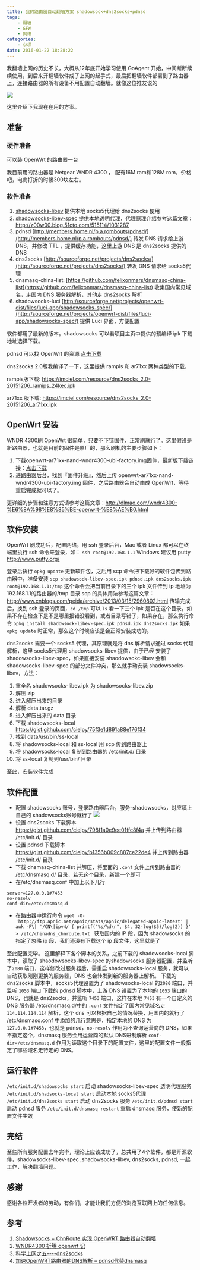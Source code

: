 ```yaml
---
title: 我的路由器自动翻墙方案 shadowsock+dns2socks+pdnsd
tags:      
    - 翻墙
    - GFW
    - 网络
categories:      
    - 杂项
date: 2016-01-22 18:28:22
---
```




我翻墙上网的历史不长，大概从12年底开始学习使用 GoAgent 开始，中间断断续续使用，到后来开翻墙软件成了上网的起手式，最后把翻墙软件部署到了路由器上，连接路由器的所有设备不用配置自动翻墙。就像这位推友说的
<!-- more -->

![](https://ww4.sinaimg.cn/large/74681984gw1f08gjaes3hj20hj0crq5b.jpg)

这里介绍下我现在在用的方案。

## 准备

### 硬件准备

可以装 OpenWrt 的路由器一台

我目前用的路由器是 Netgear WNDR 4300 ， 配有16M ram和128M rom，价格吧，电商打折的时候300块左右。

### 软件准备

1. [shadowsocks-libev]( https://github.com/shadowsocks/openwrt-shadowsocks) 提供本地 socks5代理给 dns2socks 使用
2. [shadowsocks-libev-spec]( https://github.com/shadowsocks/openwrt-shadowsocks) 提供本地透明代理，代理原理介绍参考这篇文章：http://z00w00.blog.51cto.com/515114/1031287
3. pdnsd [http://members.home.nl/p.a.rombouts/pdnsd/](http://members.home.nl/p.a.rombouts/pdnsd/) 转发 DNS 请求给上游 DNS，并修改 TTL ，提供缓存功能，这里上游 DNS 是 dns2socks 提供的 DNS
4. dns2socks [http://sourceforge.net/projects/dns2socks/](http://sourceforge.net/projects/dns2socks/) 转发 DNS 请求给 socks5代理
5. dnsmasq-china-list: [https://github.com/felixonmars/dnsmasq-china-list](https://github.com/felixonmars/dnsmasq-china-list) 收集国内常见域名，走国内 DNS 服务器解析，其他走 dns2socks 解析
6. shadowsocks-luci [http://sourceforge.net/projects/openwrt-dist/files/luci-app/shadowsocks-spec/](http://sourceforge.net/projects/openwrt-dist/files/luci-app/shadowsocks-spec/) 提供 Luci 界面，方便配置

软件都用了最新的版本。shadowsocks 可以看项目主页中提供的预编译 ipk 下载地址选择下载。

pdnsd 可以找 OpenWrt 的资源 [点击下载](https://downloads.openwrt.org/barrier_breaker/14.07/ar71xx/nand/packages/oldpackages/pdnsd_1.2.9a-par-a8e46ccba7b0fa2230d6c42ab6dcd92926f6c21d_ar71xx.ipk)

dns2socks 2.0版我编译了一下，这里提供 rampis 和 ar71xx 两种类型的下载，

rampis版下载: https://imciel.com/resource/dns2socks_2.0-20151206_ramips_24kec.ipk

ar71xx 版下载: https://imciel.com/resource/dns2socks_2.0-20151206_ar71xx.ipk

## OpenWrt 安装

WNDR 4300刷 OpenWrt 很简单，只要不下错固件，正常刷就行了。这里假设是新路由器，也就是目前的固件是原厂的，那么刷机的主要步骤如下：

1. 下载openwrt-ar71xx-nand-wndr4300-ubi-factory.img固件，最新版下载链接：[点击下载](https://downloads.openwrt.org/chaos_calmer/15.05/ar71xx/nand/openwrt-15.05-ar71xx-nand-wndr4300-ubi-factory.img)
2. 进路由器后台，找到『固件升级』，然后上传 openwrt-ar71xx-nand-wndr4300-ubi-factory.img 固件，之后路由器会自动由成 OpenWrt，等待重启完成就可以了。

更详细的步骤和注意方式请参考这篇文章：http://dlmao.com/wndr4300-%E6%8A%98%E8%85%BE-openwrt-%E8%AE%B0.html

## 软件安装
OpenWrt 刷成功后，配置网络，用 ssh 登录后台，Mac 或者 Linux 都可以在终端里执行 ssh 命令来登录，如：
`ssh root@192.168.1.1`
Windows 建议用 putty http://www.putty.org/

登录后执行 `opkg update` 更新软件包，之后用 scp 命令把下载好的软件包传到路由器中，准备安装
`scp shadowsock-libev-spec.ipk pdnsd.ipk dns2socks.ipk root@192.168.1.1:/tmp`
这个命令会把当前目录下的三个 ipk 文件传到 ip 地址为192.168.1.1的路由器的/tmp 目录
scp 的具体用法参考这篇文章：http://www.cnblogs.com/peida/archive/2013/03/15/2960802.html
传输完成后，换到 ssh 登录的页面，`cd /tmp` 可以 `ls` 看一下三个 ipk 是否在这个目录，如果不存在检查下是不是哪里报错没看到，或者目录写错了，如果存在，那么执行命令
`opkg install shadowsock-libev-spec.ipk pdnsd.ipk dns2socks.ipk`
如果 `opkg update` 时正常，那么这个时候应该是会正常安装成功的。

dns2socks 需要一个 socks5 代理，其原理就是将 dns 解析请求通过 socks 代理解析，这里 socks5代理用 shadowsocks-libev 提供，由于已经 安装了 shadowsocks-libev-spec，如果直接安装 shaodowsokc-libev 会和 shadowsocks-libev-spec 的部分文件冲突，那么就手动安装 shadowsocks-libev，方法：
1. 重全名 shadowsocks-libev.ipk 为 shadowsocks-libev.zip
2. 解压 zip
3. 进入解压出来的目录
4. 解析 data.tar.gz
5. 进入解压出来的 data 目录
6. 下载 shadowsocks-local https://gist.github.com/cielpy/75f3e1d891a88e176f34
7. 找到 data/usr/bin/ss-local
8. 将 shadowsocks-local 和 ss-local 用 scp 传到路由器上
9. 将 shadowsocks-local 复制到路由器的 /etc/init.d/ 目录
10. 将 ss-local 复制到/usr/bin/ 目录

至此，安装软件完成

## 软件配置
* 配置 shadowsocks 账号，登录路由器后台，服务-shadowsocks，对应填上自己的 shadowsocks账号就行了
  ![](https://ww1.sinaimg.cn/large/74681984gw1f08pim5dlvj20gj0eo3z4.jpg)
* 设置 dns2socks 下载脚本 https://gist.github.com/cielpy/798f1a0e9ee01ffc8f4a 并上传到路由器 /etc/init.d/ 目录
* 设置 pdnsd 下载脚本 https://gist.github.com/cielpy/b1356b009c887ce22de4 并上传到路由器 /etc/init.d/ 目录
* 下载 dnsmasq-china-list 并解压，将里面的 `.conf` 文件上传到路由器的 /etc/dnsmasq.d/ 目录，若无这个目录，新建一个即可
* 在/etc/dnsmasq.conf 中加上以下几行
```
server=127.0.0.1#7453
no-resolv
conf-dir=/etc/dnsmasq.d
```
* 在路由器中运行命令 `wget -O- 'http://ftp.apnic.net/apnic/stats/apnic/delegated-apnic-latest' | awk -F\| '/CN\|ipv4/ { printf("%s/%d\n", $4, 32-log($5)/log(2)) }' > /etc/chinadns_chnroute.txt
` 获取国内的 IP 段，因为 shadowsocks 的指定了忽略 ip 段，我们还没有下载这个 ip 段文件，这里就是了

至此配置完毕。
这里解释下各个脚本的关系，之前下载的 shadowsocks-local 脚本中，读取了 shaodowsocks-libev-spec 的shadowsocks 服务器配置，并监听了`2080` 端口，这样修改过服务器后，需重启 shadowsocks-local 服务，就可以自动获取刚刚更换的服务器，DNS 也会转发到新的服务器上解析。
下载的 dns2socks 脚本中，socks5代理设置为了 shadowsocks-local 的`2080` 端口，并监听 `1053` 端口
下载的 pdnsd 脚本中，上游 DNS 设置为了本地的 `1053` 端口的 DNS，也就是 dns2socks，并监听 `7453` 端口，这样在本地 `7453` 有一个自定义的 DNS 服务器
/etc/dnsmasq.d/中的 `.conf` 文件指定了国内常见域名走 `114.114.114.114` 解析，这个 dns 可以根据自己的情况替换，用国内的就行了
/etc/dnsmasq.conf 中添加的几行意思是，指定本地的 DNS 为 `127.0.0.1#7453`，也就是 pdnsd，`no-resolv` 作用为不查询运营商的 DNS，如果不指定这个，dnsmasq 服务会用运营商的默认 DNS进制解析 `conf-dir=/etc/dnsmasq.d` 作用为读取这个目录下的配置文件，这里的配置文件一般指定了哪些域名走特定的 DNS。

## 运行软件
`/etc/init.d/shadowsocks start` 启动 shadowsocks-libev-spec 透明代理服务
`/etc/init.d/shadsocks-local start` 启动本地 socks5代理
`/etc/init.d/dns2socks start` 启动 dns2socks 服务
`/etc/init.d/pdnsd start` 启动 pdnsd 服务
`/etc/init.d/dnsmasq restart` 重启 dnsmasq 服务，使新的配置文件生效

## 完结
至些所有服务配置去年完毕，理论上应该成功了，总共用了4个软件，都是开源软件，shadowsocks-libev-spec ,shadowsocks-libev, dns2socks, pdnsd, 一起工作，解决翻墙问题。

## 感谢
感谢各位开发者的劳动，有你们，才能让我们方便的浏览互联网上的任何信息。

## 参考
1. [Shadowsocks + ChnRoute 实现 OpenWRT 路由器自动翻墙](https://cokebar.info/archives/664)
2. [WNDR4300 折腾 openwrt 记](http://dlmao.com/wndr4300-%E6%8A%98%E8%85%BE-openwrt-%E8%AE%B0.html)
3. [科学上网之五----dns2socks](http://www.bubuko.com/infodetail-624247.html)
4. [加速OpenWRT路由器的DNS解析 – pdnsd代替dnsmasq](https://cokebar.info/archives/734)
